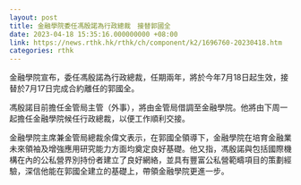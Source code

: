 ```yaml
---
layout: post
title: 金融學院委任馮殷諾為行政總裁　接替郭國全
date: 2023-04-18 15:35:16.000000000 +08:00
link: https://news.rthk.hk/rthk/ch/component/k2/1696760-20230418.htm
categories: rthk
---
```


金融學院宣布，委任馮殷諾為行政總裁，任期兩年，將於今年7月18日起生效，接替於7月17日完成合約離任的郭國全。

馮殷諾目前擔任金管局主管（外事），將由金管局借調至金融學院。他將由下周一起擔任金融學院候任行政總裁，以便工作順利交接。

金融學院主席兼金管局總裁余偉文表示，在郭國全領導下，金融學院在培育金融業未來領袖及增強應用研究能力方面均奠定良好基礎。他又指，馮殷諾與包括國際機構在內的公私營界別持份者建立了良好網絡，並具有豐富公私營範疇項目的策劃經驗，深信他能在郭國全建立的基礎上，帶領金融學院更進一步。
